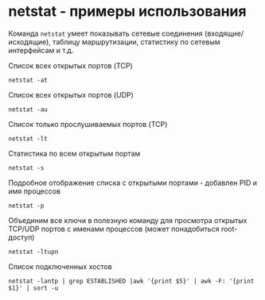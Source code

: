 # netstat - примеры использования
Команда `netstat` умеет показывать сетевые соединения (входящие/исходящие), таблицу маршрутизации, статистику по сетевым интерфейсам и т.д.

Список всех открытых портов (TCP)

    netstat -at

Список всех открытых портов (UDP)

    netstat -au

Список только прослушиваемых портов (TCP)

    netstat -lt

Статистика по всем открытым портам

    netstat -s

Подробное отображение списка с открытыми портами - добавлен PID и имя процессов

    netstat -p

Объединим все ключи в полезную команду для просмотра открытых TCP/UDP портов с именами процессов (может понадобиться root-доступ)

    netstat -ltupn

Список подключенных хостов

    netstat -lantp | grep ESTABLISHED |awk '{print $5}' | awk -F: '{print $1}' | sort -u


